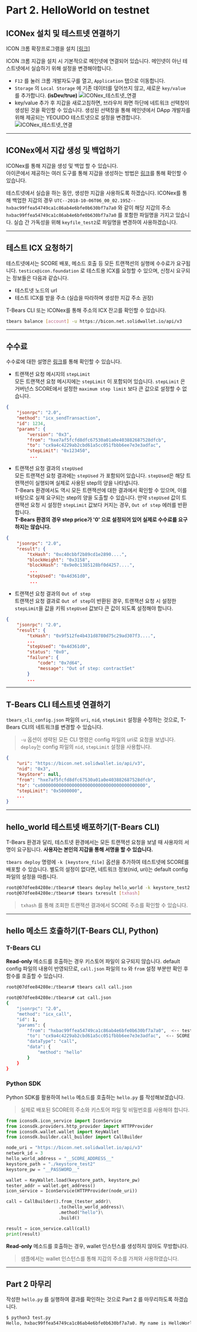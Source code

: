 # **Part 2. HelloWorld on testnet**

## **ICONex 설치 및 테스트넷 연결하기**

ICON 크롬 확장프로그램을 설치 [[링크]](https://chrome.google.com/webstore/detail/iconex/flpiciilemghbmfalicajoolhkkenfel)

ICON 크롬 지갑을 설치 시 기본적으로 메인넷에 연결되어 있습니다. 메인넷이 아닌 테스트넷에서 실습하기 위해 설정을 변경해야합니다.

* `F12` 를 눌러 크롬 개발자도구를 열고, `Application` 탭으로 이동합니다. 
* `Storage` 의 `Local Storage` 에 기존 데이터를 덮어쓰지 않고, 새로운 `key/value` 를 추가합니다. **(isDev/true)**
![ICONex_테스트넷_연결](./images/ICONex_testnet_connection.png)
* key/value 추가 후 지갑을 새로고침하면, 브라우저 화면 하단에 네트워크 선택창이 생성된 것을 확인할 수 있습니다. 생성된 선택창을 통해 메인넷에서 DApp 개발자를 위해 제공되는 YEOUIDO 테스트넷으로 설정을 변경합니다.
![ICONex_테스트넷_연결](./images/ICONex_testnet_connection_2.png)

---

## **ICONex에서 지갑 생성 및 백업하기**

ICONex를 통해 지갑을 생성 및 백업 할 수 있습니다.<br /> 아이콘에서 제공하는 여러 도구를 통해 지갑을 생성하는 방법은 [링크](https://www.icondev.io/docs/account-management#section-create-an-account)를 통해 확인할 수 있습니다.

테스트넷에서 실습을 하는 동안, 생성한 지갑을 사용하도록 하겠습니다.
ICONex를 통해 백업한 지갑의 경우 `UTC--2018-10-06T06_00_02.195Z--hxbac99ffea54749ca1c86ab4e6bfe0b630bf7a7a0` 와 같이 해당 지갑의 주소 `hxbac99ffea54749ca1c86ab4e6bfe0b630bf7a7a0` 를 포함한 파일명을 가지고 있습니다. 실습 간 가독성을 위해 `keyfile_test2`로 파일명을 변경하여 사용하겠습니다.

---

## **테스트 ICX 요청하기**

테스트넷에서는 SCORE 배포, 메소드 호출 등 모든 트랜잭션의 실행에 수수료가 요구됩니다.
`testicx@icon.foundation` 로 테스트용 ICX를 요청할 수 있으며, 신청시 요구되는 정보들은 다음과 같습니다.

* 테스트넷 노드의 url
* 테스트 ICX를 받을 주소 (실습을 따라하며 생성한 지갑 주소 권장)

T-Bears CLI 또는 ICONex를 통해 주소의 ICX 잔고를 확인할 수 있습니다.

```bash
tbears balance [account] -u https://bicon.net.solidwallet.io/api/v3
```

---

## **수수료**

수수료에 대한 설명은 [링크](https://github.com/icon-workshops/Dive-into-ICON-2-SCORE/blob/master/docs/transaction_fees.md)를 통해 확인할 수 있습니다.

* 트랜잭션 요청 메시지의 `stepLimit`<br />
모든 트랜잭션 요청 메시지에는 `stepLimit` 이 포함되어 있습니다. `stepLimit` 은 거버넌스 SCORE에서 설정한 `maximum step limit` 보다 큰 값으로 설정할 수 없습니다.

```json
{
    "jsonrpc": "2.0",
    "method": "icx_sendTransaction",
    "id": 1234,
    "params": {
        "version": "0x3",
        "from": "hxe7af5fcfd8dfc67530a01a0e403882687528dfcb",
        "to": "cx9a4c4229ab2cbd61a5cc051fbbb6ee7e3e3adfac",
        "stepLimit": "0x123450",
         ...
```

* 트랜잭션 요청 결과의 `stepUsed`<br />
모든 트랜잭션 요청 결과에는 `stepUsed` 가 포함되어 있습니다. `stepUsed`은 해당 트랜잭션이 실행되며 실제로 사용된 step의 양을 나타냅니다.<br />
T-Bears 환경에서도 역시 모든 트랜잭션에 대한 결과에서 확인할 수 있으며, 이를 바탕으로 실제 요구되는 step의 양을 도출할 수 있습니다. 만약 `stepUsed` 값이 트랜잭션 요청 시 설정한 `stepLimit` 값보다 커지는 경우, `Out of step` 에러를 반환합니다. <br /> **T-Bears 환경의 경우 step price가 '0' 으로 설정되어 있어 실제로 수수료를 요구하지는 않습니다.**

```json
{
    "jsonrpc": "2.0",
    "result": {
        "txHash": "0xc40cbbf2b89cd1e2890....",
        "blockHeight": "0x3158",
        "blockHash": "0x9e0c1385128bf0d4257....",
         ...
        "stepUsed": "0x4d361d0",
         ...
```

* 트랜잭션 요청 결과의 `Out of step`<br />
트랜잭션 요청 결과로 `Out of step`이 반환된 경우, 트랜잭션 요청 시 설정한 `stepLimit`을 값을 키워 `stepUsed` 값보다 큰 값이 되도록 설정해야 합니다.  
```json
{
    "jsonrpc": "2.0", 
    "result": {
        "txHash": "0x9f512fe4b431d8780d75c29ad307f3....", 
        ...
        "stepUsed": "0x4d361d0",
        "status": "0x0", 
        "failure": {
            "code": "0x7d64", 
            "message": "Out of step: contractSet"
        }
        ...
```

---

## **T-Bears CLI 테스트넷 연결하기**

`tbears_cli_config.json` 파일의 `uri`, `nid`, `stepLimit` 설정을 수정하는 것으로, T-Bears CLI의 네트워크를 변경할 수 있습니다.
> `-u` 옵션이 생략된 모든 CLI 명령은 config 파일의 uri로 요청을 보냅니다.<br/>
> `deploy`는 config 파일의 `nid`, `stepLimit` 설정을 사용합니다.

```json
{
    "uri": "https://bicon.net.solidwallet.io/api/v3",
    "nid": "0x3",
    "keyStore": null,
    "from": "hxe7af5fcfd8dfc67530a01a0e403882687528dfcb",
    "to": "cx0000000000000000000000000000000000000000",
    "stepLimit": "0x5000000",
    ...
}
```

---

## **hello_world 테스트넷 배포하기(T-Bears CLI)**

T-Bears 환경과 달리, 테스트넷 환경에서는 모든 트랜잭션 요청을 보낼 때 사용자의 서명이 요구됩니다. **사용자는 본인의 지갑을 통해 서명을 할 수 있습니다.**

`tbears deploy` 명령에 `-k [keystore_file]` 옵션을 추가하여 테스트넷에 SCORE를 배포할 수 있습니다. 별도의 설정이 없다면, 네트워크 정보(nid, uri)는 default config 파일의 설정을 따릅니다.

```bash
root@07dfee84208e:/tbears# tbears deploy hello_world -k keystore_test2
root@07dfee84208e:/tbears# tbears txresult [txhash]
```

> `txhash` 를 통해 조회한 트랜잭션 결과에서 SCORE 주소를 확인할 수 있습니다.

---

## **hello 메소드 호출하기(T-Bears CLI, Python)**

### **T-Bears CLI**

**Read-only** 메소드를 호출하는 경우 키스토어 파일이 요구되지 않습니다. default config 파일의 내용이 반영되므로, `call.json` 파일의 `to` 와 `from` 설정 부분만 확인 후 함수를 호출할 수 있습니다.

```bash
root@07dfee84208e:/tbears# tbears call call.json

root@07dfee84208e:/tbears# cat call.json 
{
    "jsonrpc": "2.0",
    "method": "icx_call",
    "id": 1,
    "params": {
        "from": "hxbac99ffea54749ca1c86ab4e6bfe0b630bf7a7a0",  <-- test2 address
        "to": "cx9a4c4229ab2cbd61a5cc051fbbb6ee7e3e3adfac",  <-- SCORE address on testnet 
        "dataType": "call", 
        "data": {
            "method": "hello" 
        }
    }
}
```

### **Python SDK**

Python SDK를 활용하여 `hello` 메소드를 호출하는 `hello.py` 를 작성해보겠습니다.
> 실제로 배포된 SCORE의 주소와 키스토어 파일 및 비밀번호를 사용해야 합니다.

```python
from iconsdk.icon_service import IconService
from iconsdk.providers.http_provider import HTTPProvider
from iconsdk.wallet.wallet import KeyWallet
from iconsdk.builder.call_builder import CallBuilder

node_uri = "https://bicon.net.solidwallet.io/api/v3"
network_id = 3
hello_world_address = "__SCORE_ADDRESS__"
keystore_path = "./keystore_test2"
keystore_pw = "__PASSWORD__"

wallet = KeyWallet.load(keystore_path, keystore_pw)
tester_addr = wallet.get_address()
icon_service = IconService(HTTPProvider(node_uri))

call = CallBuilder().from_(tester_addr)\
                    .to(hello_world_address)\
                    .method("hello")\
                    .build()

result = icon_service.call(call)
print(result)
```

**Read-only** 메소드를 호출하는 경우, wallet 인스턴스를 생성하지 않아도 무방합니다.
> 샘플에서는 wallet 인스턴스를 통해 지갑의 주소를 가져와 사용하였습니다.

---

## **Part 2 마무리**

작성한 `hello.py` 를 실행하여 결과를 확인하는 것으로 Part 2 를 마무리하도록 하겠습니다.

```bash
$ python3 test.py
Hello, hxbac99ffea54749ca1c86ab4e6bfe0b630bf7a7a0. My name is HelloWorld
```